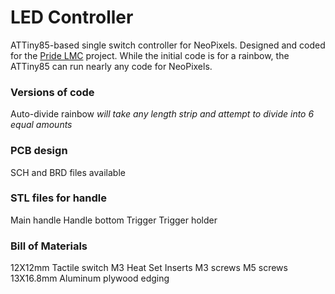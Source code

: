 # LED Controller

ATTiny85-based single switch controller for NeoPixels.
Designed and coded for the [Pride LMC](https://hughqelliott.com/blog/pride-lmc/) project.
While the initial code is for a rainbow, the ATTiny85 can run nearly any code for NeoPixels.

### Versions of code
   Auto-divide rainbow *will take any length strip and attempt to divide into 6 equal amounts*

### PCB design
   SCH and BRD files available

### STL files for handle
   Main handle
   Handle bottom
   Trigger
   Trigger holder

### Bill of Materials
   12X12mm Tactile switch
   M3 Heat Set Inserts
   M3 screws
   M5 screws
   13X16.8mm Aluminum plywood edging